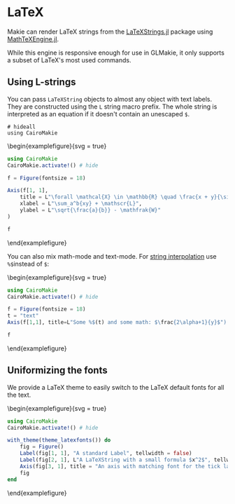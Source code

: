 # LaTeX

Makie can render LaTeX strings from the [LaTeXStrings.jl](https://github.com/stevengj/LaTeXStrings.jl) package using [MathTeXEngine.jl](https://github.com/Kolaru/MathTeXEngine.jl/).

While this engine is responsive enough for use in GLMakie, it only supports a subset of LaTeX's most used commands.

## Using L-strings

You can pass `LaTeXString` objects to almost any object with text labels. They are constructed using the `L` string macro prefix.
The whole string is interpreted as an equation if it doesn't contain an unescaped `$`.

```!
# hideall
using CairoMakie
```

\begin{examplefigure}{svg = true}

```julia
using CairoMakie
CairoMakie.activate!() # hide

f = Figure(fontsize = 18)

Axis(f[1, 1],
    title = L"\forall \mathcal{X} \in \mathbb{R} \quad \frac{x + y}{\sin(k^2)}",
    xlabel = L"\sum_a^b{xy} + \mathscr{L}",
    ylabel = L"\sqrt{\frac{a}{b}} - \mathfrak{W}"
)

f
```

\end{examplefigure}

You can also mix math-mode and text-mode.
For [string interpolation](https://docs.julialang.org/en/v1/manual/strings/#string-interpolation) use `%$`instead of `$`:

\begin{examplefigure}{svg = true}

```julia
using CairoMakie
CairoMakie.activate!() # hide

f = Figure(fontsize = 18)
t = "text"
Axis(f[1,1], title=L"Some %$(t) and some math: $\frac{2\alpha+1}{y}$")

f
```

\end{examplefigure}

## Uniformizing the fonts

We provide a LaTeX theme to easily switch to the LaTeX default fonts for all the text.

\begin{examplefigure}{svg = true}

```julia
using CairoMakie
CairoMakie.activate!() # hide

with_theme(theme_latexfonts()) do
    fig = Figure()
    Label(fig[1, 1], "A standard Label", tellwidth = false)
    Label(fig[2, 1], L"A LaTeXString with a small formula $x^2$", tellwidth = false)
    Axis(fig[3, 1], title = "An axis with matching font for the tick labels")
    fig
end
```

\end{examplefigure}
